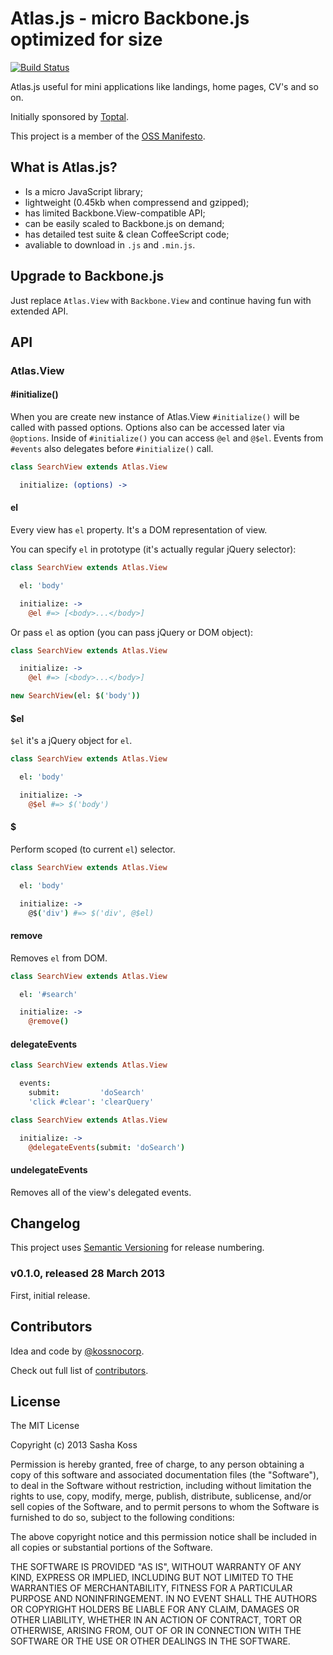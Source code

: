 # Atlas.js - micro Backbone.js optimized for size

[![Build Status](https://secure.travis-ci.org/kossnocorp/atlas.png?branch=master)](http://travis-ci.org/kossnocorp/atlas)

Atlas.js useful for mini applications like landings, home pages, CV's and so on.

Initially sponsored by [Toptal](http://toptal.com/).

This project is a member of the [OSS Manifesto](http://ossmanifesto.org/).

## What is Atlas.js?

* Is a micro JavaScript library;
* lightweight (0.45kb when compressend and gzipped);
* has limited Backbone.View-compatible API;
* can be easily scaled to Backbone.js on demand;
* has detailed test suite & clean CoffeeScript code;
* avaliable to download in `.js` and `.min.js`.

## Upgrade to Backbone.js

Just replace `Atlas.View` with `Backbone.View` and continue having fun with extended API.

## API

### Atlas.View

#### #initialize()

When you are create new instance of Atlas.View `#initialize()` will be called with passed options. Options also can be accessed later via `@options`. Inside of `#initialize()` you can access `@el` and `@$el`. Events from `#events` also delegates before `#initialize()` call.

``` coffeescript
class SearchView extends Atlas.View

  initialize: (options) ->
```

#### el

Every view has `el` property. It's a DOM representation of view.

You can specify `el` in prototype (it's actually regular jQuery selector):

``` coffeescript
class SearchView extends Atlas.View

  el: 'body'

  initialize: ->
    @el #=> [<body>...</body>]
```

Or pass `el` as option (you can pass jQuery or DOM object):

``` coffeescript
class SearchView extends Atlas.View

  initialize: ->
    @el #=> [<body>...</body>]

new SearchView(el: $('body'))
```

#### $el

`$el` it's a jQuery object for `el`.

``` coffeescript
class SearchView extends Atlas.View

  el: 'body'

  initialize: ->
    @$el #=> $('body')
```

#### $

Perform scoped (to current `el`) selector.

``` coffeescript
class SearchView extends Atlas.View

  el: 'body'

  initialize: ->
    @$('div') #=> $('div', @$el)
```

#### remove

Removes `el` from DOM.

``` coffeescript
class SearchView extends Atlas.View

  el: '#search'

  initialize: ->
    @remove()
```

#### delegateEvents

``` coffeescript
class SearchView extends Atlas.View

  events:
    submit:         'doSearch'
    'click #clear': 'clearQuery'
```

``` coffeescript
class SearchView extends Atlas.View

  initialize: ->
    @delegateEvents(submit: 'doSearch')
```

#### undelegateEvents

Removes all of the view's delegated events.

## Changelog

This project uses [Semantic Versioning](http://semver.org/) for release numbering.

### v0.1.0, released 28 March 2013

First, initial release.

## Contributors

Idea and code by [@kossnocorp](http://koss.nocorp.me/).

Check out full list of [contributors](https://github.com/kossnocorp/atlas/contributors).

## License

The MIT License

Copyright (c) 2013 Sasha Koss

Permission is hereby granted, free of charge, to any person obtaining a copy of this software and associated documentation files (the "Software"), to deal in the Software without restriction, including without limitation the rights to use, copy, modify, merge, publish, distribute, sublicense, and/or sell copies of the Software, and to permit persons to whom the Software is furnished to do so, subject to the following conditions:

The above copyright notice and this permission notice shall be included in all copies or substantial portions of the Software.

THE SOFTWARE IS PROVIDED "AS IS", WITHOUT WARRANTY OF ANY KIND, EXPRESS OR IMPLIED, INCLUDING BUT NOT LIMITED TO THE WARRANTIES OF MERCHANTABILITY, FITNESS FOR A PARTICULAR PURPOSE AND NONINFRINGEMENT. IN NO EVENT SHALL THE AUTHORS OR COPYRIGHT HOLDERS BE LIABLE FOR ANY CLAIM, DAMAGES OR OTHER LIABILITY, WHETHER IN AN ACTION OF CONTRACT, TORT OR OTHERWISE, ARISING FROM, OUT OF OR IN CONNECTION WITH THE SOFTWARE OR THE USE OR OTHER DEALINGS IN THE SOFTWARE.
